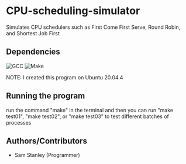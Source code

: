 # CPU-scheduling-simulator
Simulates CPU schedulers such as First Come First Serve, Round Robin, and Shortest Job First
## Dependencies
![GCC](https://img.shields.io/badge/gcc-%234A8CC1.svg?style=for-the-badge&logo=gnu%20gcc&logoColor=white)
![Make](https://img.shields.io/badge/make-%23009f00.svg?style=for-the-badge&logo=gnu%20make&logoColor=white)
<!--![Ubuntu](https://img.shields.io/badge/ubuntu-%23E95420.svg?style=for-the-badge&logo=ubuntu&logoColor=white)-->

NOTE: I created this program on Ubuntu 20.04.4
## Running the program
run the command "make" in the terminal and then you can run "make test01", "make test02", or "make test03" to test different batches of processes
## Authors/Contributors
- Sam Stanley (Programmer)
